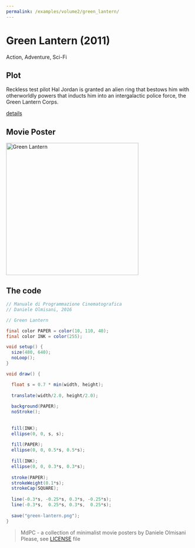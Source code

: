 ```yaml
---
permalink: /examples/volume2/green_lantern/
---
```

# Green Lantern (2011)

Action, Adventure, Sci-Fi

## Plot
Reckless test pilot Hal Jordan is granted an alien ring that bestows him with otherworldly powers that inducts him into an intergalactic police force, the Green Lantern Corps.

[details](https://www.imdb.com/title/tt1133985/)

## Movie Poster
<img src="green-lantern.png"  width="360px" title="Green Lantern">


## The code
```java
// Manuale di Programmazione Cinematografica
// Daniele Olmisani, 2016

// Green Lantern

final color PAPER = color(10, 110, 40);
final color INK = color(255);

void setup() {
  size(480, 640);
  noLoop();
}

void draw() {

  float s = 0.7 * min(width, height);
  
  translate(width/2.0, height/2.0);
  
  background(PAPER);
  noStroke();
  
  
  fill(INK);
  ellipse(0, 0, s, s);
  
  fill(PAPER);
  ellipse(0, 0, 0.5*s, 0.5*s);
  
  fill(INK);
  ellipse(0, 0, 0.3*s, 0.3*s);
  
  stroke(PAPER);
  strokeWeight(0.1*s);
  strokeCap(SQUARE);
  
  line(-0.3*s, -0.25*s, 0.3*s, -0.25*s);
  line(-0.3*s,  0.25*s, 0.3*s,  0.25*s);
  
  save("green-lantern.png");
}
```

> MdPC - a collection of minimalist movie posters
> by Daniele Olmisani
> Please, see [LICENSE](../../LICENSE) file
